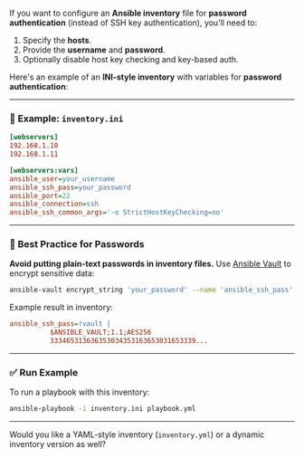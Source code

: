 If you want to configure an **Ansible inventory** file for **password authentication** (instead of SSH key authentication), you'll need to:

1. Specify the **hosts**.
2. Provide the **username** and **password**.
3. Optionally disable host key checking and key-based auth.

Here's an example of an **INI-style inventory** with variables for **password authentication**:

---

### 📝 Example: `inventory.ini`

```ini
[webservers]
192.168.1.10
192.168.1.11

[webservers:vars]
ansible_user=your_username
ansible_ssh_pass=your_password
ansible_port=22
ansible_connection=ssh
ansible_ssh_common_args='-o StrictHostKeyChecking=no'
```

---

### 🔐 Best Practice for Passwords

**Avoid putting plain-text passwords in inventory files.** Use [Ansible Vault](https://docs.ansible.com/ansible/latest/user_guide/vault.html) to encrypt sensitive data:

```bash
ansible-vault encrypt_string 'your_password' --name 'ansible_ssh_pass'
```

Example result in inventory:

```ini
ansible_ssh_pass=!vault |
          $ANSIBLE_VAULT;1.1;AES256
          333465313636353034353163653031653339...
```

---

### ✅ Run Example

To run a playbook with this inventory:

```bash
ansible-playbook -i inventory.ini playbook.yml
```

---

Would you like a YAML-style inventory (`inventory.yml`) or a dynamic inventory version as well?
